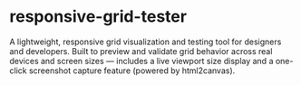 # responsive-grid-tester
A lightweight, responsive grid visualization and testing tool for designers and developers. Built to preview and validate grid behavior across real devices and screen sizes — includes a live viewport size display and a one-click screenshot capture feature (powered by html2canvas).
